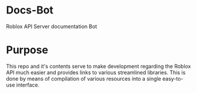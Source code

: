 # Docs-Bot
Roblox API Server documentation Bot

# Purpose
This repo and it's contents serve to make development regarding the Roblox API
much easier and provides links to various streamlined libraries. This is done
by means of compilation of various resources into a single easy-to-use interface.

